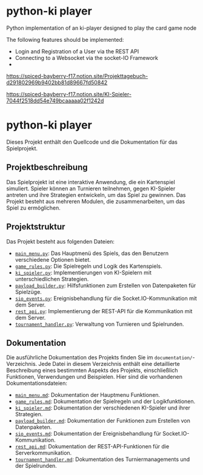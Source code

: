python-ki player 
================

Python implementation of an ki-player designed to play the card game node

The following features should be implemented:
- Login and Registration of a User via the REST API
- Connecting to a Websocket via the socket-IO Framework
- 

https://spiced-bayberry-f17.notion.site/Projekttagebuch-d291802969b9402bb81d89667fd50842

https://spiced-bayberry-f17.notion.site/KI-Spieler-7044f2518dd54e749bcaaaaa02f1242d

# python-ki player

Dieses Projekt enthält den Quellcode und die Dokumentation für das Spielprojekt.

## Projektbeschreibung

Das Spielprojekt ist eine interaktive Anwendung, die ein Kartenspiel simuliert. Spieler können an Turnieren teilnehmen, gegen KI-Spieler antreten und ihre Strategien entwickeln, um das Spiel zu gewinnen. Das Projekt besteht aus mehreren Modulen, die zusammenarbeiten, um das Spiel zu ermöglichen.

## Projektstruktur

Das Projekt besteht aus folgenden Dateien:

- [`main_menu.py`](src/main_menu.py): Das Hauptmenü des Spiels, das den Benutzern verschiedene Optionen bietet.
- [`game_rules.py`](src/game_rules.py): Die Spielregeln und Logik des Kartenspiels.
- [`ki_spieler.py`](src/ki_spieler.py): Implementierungen von KI-Spielern mit unterschiedlichen Strategien.
- [`payload_builder.py`](src/payload_builder.py): Hilfsfunktionen zum Erstellen von Datenpaketen für Spielzüge.
- [`sio_events.py`](src/sio_events.py): Ereignisbehandlung für die Socket.IO-Kommunikation mit dem Server.
- [`rest_api.py`](src/rest_api.py): Implementierung der REST-API für die Kommunikation mit dem Server.
- [`tournament_handler.py`](src/tournament_handler.py): Verwaltung von Turnieren und Spielrunden.

## Dokumentation

Die ausführliche Dokumentation des Projekts finden Sie im `documentation/`-Verzeichnis. Jede Datei in diesem Verzeichnis enthält eine detaillierte Beschreibung eines bestimmten Aspekts des Projekts, einschließlich Funktionen, Verwendungen und Beispielen. Hier sind die vorhandenen Dokumentationsdateien:

- [`main_menu.md`](documentation/main_menu.md): Dokumentation der Hauptmenu Funktionen.
- [`game_rules.md`](documentation/game_rules.md): Dokumentation der Spielregeln und der Logikfunktionen.
- [`ki_spieler.md`](documentation/ki_spieler.md): Dokumentation der verschiedenen KI-Spieler und ihrer Strategien.
- [`payload_builder.md`](documentation/payload_builder.md): Dokumentation der Funktionen zum Erstellen von Datenpaketen.
- [`sio_events.md`](documentation/sio_events.md): Dokumentation der Ereignisbehandlung für Socket.IO-Kommunikation.
- [`rest_api.md`](documentation/rest_api.md): Dokumentation der REST-API-Funktionen für die Serverkommunikation.
- [`tournament_handler.md`](documentation/tournament_handler.md): Dokumentation des Turniermanagements und der Spielrunden.



